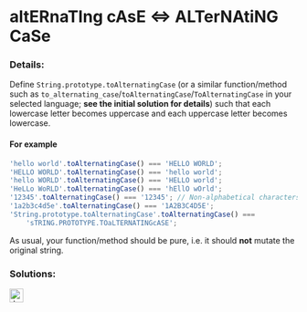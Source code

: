 # altERnaTIng cAsE <=> ALTerNAtiNG CaSe

### Details:

Define `String.prototype.toAlternatingCase` (or a similar function/method such as `to_alternating_case`/`toAlternatingCase`/`ToAlternatingCase` in your selected language; **see the initial solution for details**) such that each lowercase letter becomes uppercase and each uppercase letter becomes lowercase.

#### For example

```javascript
'hello world'.toAlternatingCase() === 'HELLO WORLD';
'HELLO WORLD'.toAlternatingCase() === 'hello world';
'hello WORLD'.toAlternatingCase() === 'HELLO world';
'HeLLo WoRLD'.toAlternatingCase() === 'hEllO wOrld';
'12345'.toAlternatingCase() === '12345'; // Non-alphabetical characters are unaffected
'1a2b3c4d5e'.toAlternatingCase() === '1A2B3C4D5E';
'String.prototype.toAlternatingCase'.toAlternatingCase() ===
	'sTRING.PROTOTYPE.TOaLTERNATINGcASE';
```

As usual, your function/method should be pure, i.e. it should **not** mutate the original string.

### Solutions:

[<img src="https://github.com/CrappyCodeMaker/Training-How-to-Code/blob/master/images/logo/javascript.svg" height="24px" alt="JavaScript">](https://github.com/CrappyCodeMaker/CODEWARS/blob/main/5%20kyu/Gap%20in%20Primes/Solutions/JS.js)
